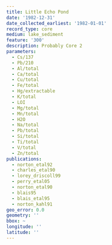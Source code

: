 ```yaml
---
title: Little Echo Pond
date: '1982-12-31'
date_collected_earliest: '1982-01-01'
record_type: core
medium: lake_sediment
feature: '300'
description: Probably Core 2
parameters:
  - Cs/137
  - Pb/210
  - Al/total
  - Ca/total
  - Cu/total
  - Fe/total
  - Hg/extractable
  - K/total
  - LOI
  - Mg/total
  - Mn/total
  - H2O
  - Na/total
  - Pb/total
  - Si/total
  - Ti/total
  - V/total
  - Zn/total
publications:
  - norton_etal92
  - charles_etal90
  - lorey_driscoll99
  - perry_etal05
  - norton_etal90
  - blais95
  - blais_etal95
  - norton_kahl91
geo_error: 0.0
geometry: ''
bbox: ~
longitude: ''
latitude: ''
---
```

